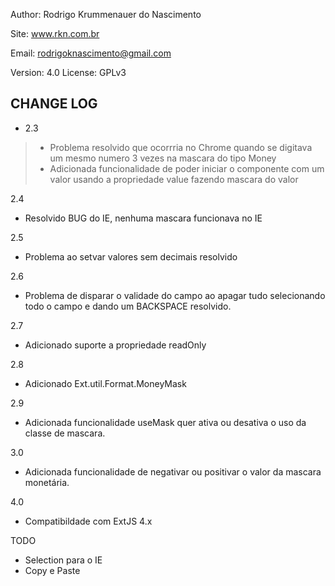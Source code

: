 
Author: Rodrigo Krummenauer do Nascimento

Site: www.rkn.com.br

Email: rodrigoknascimento@gmail.com

Version: 4.0
License: GPLv3


CHANGE LOG
----------
- 2.3
> - Problema resolvido que ocorrria no Chrome quando se digitava um mesmo numero 3 vezes na mascara do tipo Money
> - Adicionada funcionalidade de poder iniciar o componente com um valor usando a propriedade value fazendo mascara do valor

2.4
  - Resolvido BUG do IE, nenhuma mascara funcionava no IE

2.5
  - Problema ao setvar valores sem decimais resolvido

2.6
  - Problema de disparar o validade do campo ao apagar tudo selecionando todo o campo e dando um BACKSPACE resolvido.

2.7
  - Adicionado suporte a propriedade readOnly

2.8
  - Adicionado Ext.util.Format.MoneyMask

2.9
  - Adicionada funcionalidade useMask quer ativa ou desativa o uso da classe de mascara.

3.0
  - Adicionada funcionalidade de negativar ou positivar o valor da mascara monetária.

4.0
  - Compatibildade com ExtJS 4.x 

TODO

- Selection para o IE
- Copy e Paste